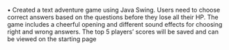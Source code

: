 •	Created a text adventure game using Java Swing. Users need to choose correct answers based on the questions before they lose all their HP. The game includes a cheerful opening and different sound effects for choosing right and wrong answers. The top 5 players’ scores will be saved and can be viewed on the starting page
